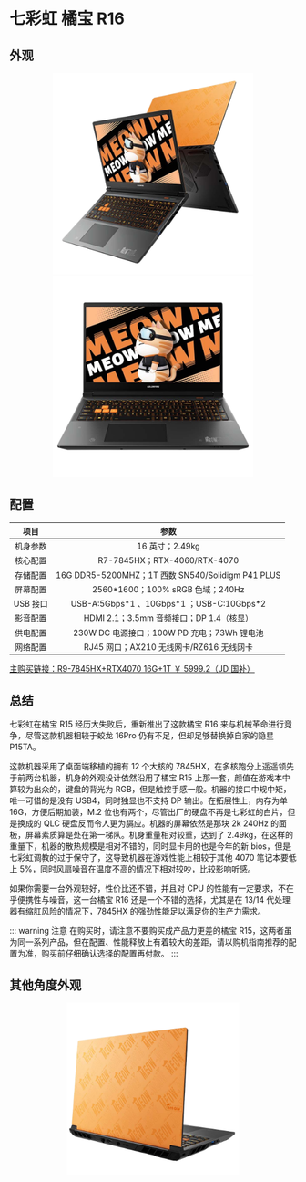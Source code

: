 # 七彩虹 橘宝 R16

## 外观

<div style="margin: 0 auto; text-align: center; width: 70%"><img src="./assets/橘宝.png" /></div>

<div style="margin: 0 auto; text-align: center; width: 70%"><img src="./assets/橘宝正.png" /></div>

## 配置

|   项目   |                     参数                     |
| :------: | :------------------------------------------: |
| 机身参数 |               16 英寸；2.49kg                |
| 核心配置 |         R7-7845HX；RTX-4060/RTX-4070         |
| 存储配置 |16G DDR5-5200MHZ；1T 西数 SN540/Solidigm P41 PLUS |
| 屏幕配置 |      2560\*1600；100% sRGB 色域；240Hz       |
| USB 接口 | USB-A:5Gbps\*1 、10Gbps\*1 ；USB-C:10Gbps\*2 |
| 影音配置 |   HDMI 2.1；3.5mm 音频接口；DP 1.4（核显）   |
| 供电配置 | 230W DC 电源接口；100W PD 充电；73Wh 锂电池  |
| 网络配置 |   RJ45 网口；AX210 无线网卡/RZ616 无线网卡    |

[主购买链接：R9-7845HX+RTX4070 16G+1T ￥ 5999.2（JD 国补）](https://3.cn/2b-2kuJj)

## 总结

七彩虹在橘宝 R15 经历大失败后，重新推出了这款橘宝 R16 来与机械革命进行竞争，尽管这款机器相较于蛟龙 16Pro 仍有不足，但却足够替换掉自家的隐星 P15TA。

这款机器采用了桌面端移植的拥有 12 个大核的 7845HX，在多核跑分上遥遥领先于前两台机器，机身的外观设计依然沿用了橘宝 R15 上那一套，颜值在游戏本中算较为出众的，键盘的背光为 RGB，但是触控手感一般。机器的接口中规中矩，唯一可惜的是没有 USB4，同时独显也不支持 DP 输出。在拓展性上，内存为单 16G，方便后期加装，M.2 位也有两个，尽管出厂的硬盘不再是七彩虹的白片，但是换成的 QLC 硬盘反而令人更为膈应。机器的屏幕依然是那块 2k 240Hz 的面板，屏幕素质算是处在第一梯队。机身重量相对较重，达到了 2.49kg，在这样的重量下，机器的散热规模是相对不错的，同时显卡用的也是今年的新 bios，但是七彩虹调教的过于保守了，这导致机器在游戏性能上相较于其他 4070 笔记本要低上 5%，同时风扇噪音在温度不高的情况下相对较吵，比较影响听感。

如果你需要一台外观较好，性价比还不错，并且对 CPU 的性能有一定要求，不在乎便携性与噪音，这一台橘宝 R16 还是一个不错的选择，尤其是在 13/14 代处理器有缩肛风险的情况下，7845HX 的强劲性能足以满足你的生产力需求。

::: warning 注意
在购买时，请注意不要购买成产品力更差的橘宝 R15，这两者虽为同一系列产品，但在配置、性能释放上有着较大的差距，请以购机指南推荐的配置为准，购买前仔细确认选择的配置再付款。
:::

## 其他角度外观

<div style="margin: 0 auto; text-align: center; width: 60%"><img src="./assets/橘宝背.png" /></div>

